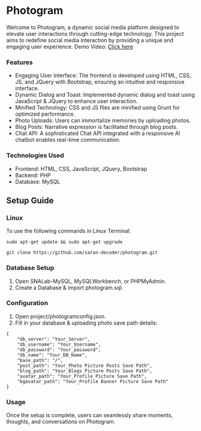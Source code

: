 # Photogram

Welcome to Photogram, a dynamic social media platform designed to elevate user interactions through cutting-edge technology. This project aims to redefine social media interaction by providing a unique and engaging user experience. Demo Video: <a href="https://www.linkedin.com/posts/saran-b-875a27208_socialmedia-technology-userexperience-activity-7183829656217772032-rxi2?utm_source=share&utm_medium=member_desktop">Click here</a>

### Features

- Engaging User Interface: The frontend is developed using HTML, CSS, JS, and JQuery with Bootstrap, ensuring an intuitive and responsive interface.
- Dynamic Dialog and Toast: Implemented dynamic dialog and toast using JavaScript & JQuery to enhance user interaction.
- Minified Technology: CSS and JS files are minified using Grunt for optimized performance.
- Photo Uploads: Users can immortalize memories by uploading photos.
- Blog Posts: Narrative expression is facilitated through blog posts.
- Chat API: A sophisticated Chat API integrated with a responsive AI chatbot enables real-time communication.

### Technologies Used

- Frontend: HTML, CSS, JavaScript, JQuery, Bootstrap
- Backend: PHP
- Database: MySQL

## Setup Guide

### Linux

To use the following commands in Linux Terminal:

```shell script
sudo apt-get update && sudo apt-get upgrade
```
```shell script
git clone https://github.com/saran-decoder/photogram.git
```

### Database Setup

1. Open SNALab-MySQL, MySQLWorkbench, or PHPMyAdmin.
2. Create a Database & import photogram.sql.

### Configuration

1. Open project/photogramconfig.json.
2. Fill in your database & uploading photo save path details:

```
{
	"db_server": "Your_Server",
	"db_username": "Your_Username",
	"db_password": "Your_password",
	"db_name": "Your_DB_Name",
	"base_path": "/",
	"post_path": "Your_Photo Picture Posts Save Path",
	"blog_path": "Your_Blogs Picture Posts Save Path",
	"avatar_path": "Your_Profile Picture Save Path",	
	"bgavatar_path": "Your_Profile Banner Picture Save Path"
}
```
### Usage

Once the setup is complete, users can seamlessly share moments, thoughts, and conversations on Photogram.

